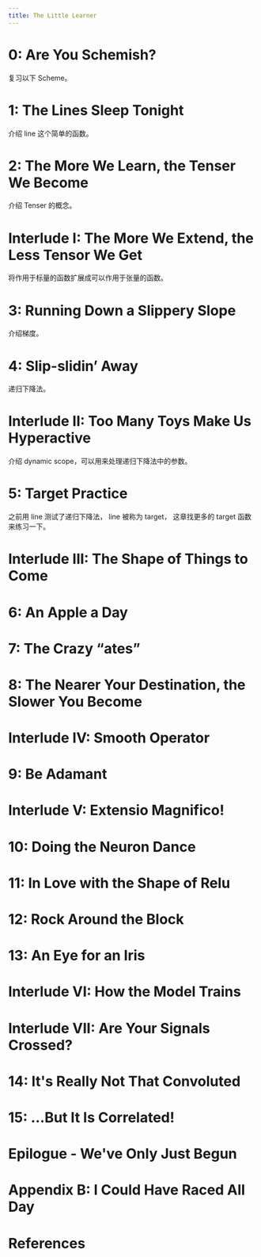 ```yaml
---
title: The Little Learner
---
```


# 0: Are You Schemish?

复习以下 Scheme。

# 1: The Lines Sleep Tonight

介绍 line 这个简单的函数。

# 2: The More We Learn, the Tenser We Become

介绍 Tenser 的概念。

# Interlude I: The More We Extend, the Less Tensor We Get

将作用于标量的函数扩展成可以作用于张量的函数。

# 3: Running Down a Slippery Slope

介绍梯度。

# 4: Slip-slidin’ Away

递归下降法。

# Interlude II: Too Many Toys Make Us Hyperactive

介绍 dynamic scope，可以用来处理递归下降法中的参数。

# 5: Target Practice

之前用 line 测试了递归下降法，
line 被称为 target，
这章找更多的 target 函数来练习一下。

# Interlude III: The Shape of Things to Come
# 6: An Apple a Day
# 7: The Crazy “ates”
# 8: The Nearer Your Destination, the Slower You Become
# Interlude IV: Smooth Operator
# 9: Be Adamant
# Interlude V: Extensio Magnifico!
# 10: Doing the Neuron Dance
# 11: In Love with the Shape of Relu
# 12: Rock Around the Block
# 13: An Eye for an Iris
# Interlude VI: How the Model Trains
# Interlude VII: Are Your Signals Crossed?
# 14: It's Really Not That Convoluted
# 15: …But It Is Correlated!
# Epilogue - We've Only Just Begun
# Appendix B: I Could Have Raced All Day
# References
